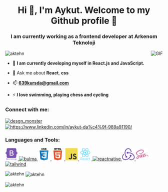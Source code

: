 <h1 align="center">Hi 👋, I'm Aykut. Welcome to my Github profile 👋</h1>
<h3 align="center">I am currently working as a frontend developer at Arkenom Teknoloji</h3>


<img align="right" alt="GIF" src="https://www.iakademi.com/wp-content/uploads/2020/10/php-web-design.gif" /> 



<p align="left"> <img src="https://komarev.com/ghpvc/?username=aktehn&label=Profile%20views&color=0e75b6&style=flat" alt="aktehn" /> </p>


- 🌱 **I am currently developing myself in React.js and JavaScript.**

- 💬 Ask me about **React**,  **css**

- 📫 **639kursda@gmail.com**

- ⚡ **I love swimming, playing chess and cycling**

<h3 align="left">Connect with me:</h3>
<p align="left">
<a href="https://twitter.com/desgn_monster" target="blank"><img align="center" src="https://raw.githubusercontent.com/rahuldkjain/github-profile-readme-generator/master/src/images/icons/Social/twitter.svg" alt="desgn_monster" height="30" width="40" /></a>
<a href="https://www.linkedin.com/in/aykut-da%c4%9f-989a91190/" target="blank"><img align="center" src="https://raw.githubusercontent.com/rahuldkjain/github-profile-readme-generator/master/src/images/icons/Social/linked-in-alt.svg" alt="https://www.linkedin.com/in/aykut-da%c4%9f-989a91190/" height="30" width="40" /></a>
</p>

<h3 align="left">Languages and Tools:</h3>
<p align="left"> <a href="https://getbootstrap.com" target="_blank" rel="noreferrer"> <img src="https://raw.githubusercontent.com/devicons/devicon/master/icons/bootstrap/bootstrap-plain-wordmark.svg" alt="bootstrap" width="40" height="40"/> </a> <a href="https://bulma.io/" target="_blank" rel="noreferrer"> <img src="https://raw.githubusercontent.com/gilbarbara/logos/804dc257b59e144eaca5bc6ffd16949752c6f789/logos/bulma.svg" alt="bulma" width="40" height="40"/> </a> <a href="https://www.w3schools.com/css/" target="_blank" rel="noreferrer"> <img src="https://raw.githubusercontent.com/devicons/devicon/master/icons/css3/css3-original-wordmark.svg" alt="css3" width="40" height="40"/> </a> <a href="https://www.w3.org/html/" target="_blank" rel="noreferrer"> <img src="https://raw.githubusercontent.com/devicons/devicon/master/icons/html5/html5-original-wordmark.svg" alt="html5" width="40" height="40"/> </a> <a href="https://developer.mozilla.org/en-US/docs/Web/JavaScript" target="_blank" rel="noreferrer"> <img src="https://raw.githubusercontent.com/devicons/devicon/master/icons/javascript/javascript-original.svg" alt="javascript" width="40" height="40"/> </a> <a href="https://reactjs.org/" target="_blank" rel="noreferrer"> <img src="https://raw.githubusercontent.com/devicons/devicon/master/icons/react/react-original-wordmark.svg" alt="react" width="40" height="40"/> </a> <a href="https://reactnative.dev/" target="_blank" rel="noreferrer"> <img src="https://reactnative.dev/img/header_logo.svg" alt="reactnative" width="40" height="40"/> </a> <a href="https://redux.js.org" target="_blank" rel="noreferrer"> <img src="https://raw.githubusercontent.com/devicons/devicon/master/icons/redux/redux-original.svg" alt="redux" width="40" height="40"/> </a> <a href="https://sass-lang.com" target="_blank" rel="noreferrer"> <img src="https://raw.githubusercontent.com/devicons/devicon/master/icons/sass/sass-original.svg" alt="sass" width="40" height="40"/> </a> <a href="https://tailwindcss.com/" target="_blank" rel="noreferrer"> <img src="https://www.vectorlogo.zone/logos/tailwindcss/tailwindcss-icon.svg" alt="tailwind" width="40" height="40"/> </a> </p>

<p><img align="left" src="https://github-readme-stats.vercel.app/api/top-langs?username=aktehn&show_icons=true&locale=en&layout=compact" alt="aktehn" /></p>

<p>&nbsp;<img align="center" src="https://github-readme-stats.vercel.app/api?username=aktehn&show_icons=true&locale=en" alt="aktehn" /></p>

<p><img align="center" src="https://github-readme-streak-stats.herokuapp.com/?user=aktehn&" alt="aktehn" /></p>
